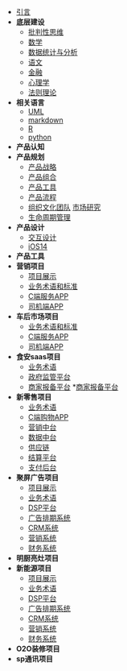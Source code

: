 * [引言](./README.md)
* **底层建设** 
  * [批判性思维](./critical-thinking.md)
  * [数学](./mathematics.md) 
  * [数据统计与分析](./aaa.md) 
  * [语文](./aaa.md) 
  * [金融](./aaa.md) 
  * [心理学](./aaa.md) 
  * [法则理论](./aaa.md) 
* **相关语言** 
  * [UML](./uml.md)
  * [markdown](./markdown.md)
  * [R](./R.md)
  * [python](./python.md)
* **产品认知** 
* **产品规划** 
  * [产品战略](./product-strategy.md)
  * [产品组合](./product-assortment.md)
  * [产品工具](./product-tools.md)
  * [产品流程](./newproductflow.md)
  * [组织文化团队](./team.md)
    [市场研究](./marketresearch.md)
  * [生命周期管理](./lifecyclemanagement.md)
* **产品设计** 
  * [交互设计](./aaa.md)
  * [iOS14](./iOS14.md)
* **产品工具** 
* **营销项目** 
  * [项目展示](./LSXDo.md)
  * [业务术语和标准](./aaa.md)
  * [C端服务APP](./aaa.md)
  * [司机端APP](./aaa.md)
* **车后市场项目** 
  * [业务术语和标准](./automotiveterminology.md)
  * [C端服务APP](./wcdCAPP.md)
  * [司机端APP](./wcdBAPP.md)
* **食安saas项目** 
  * [业务术语](./shian.md)
  * [政府监管平台](./aaa.md)
  * [商家报备平台](./aaa.md)
   *[商家报备平台](./aaa.md)
* **新零售项目** 
  * [业务术语](./aaa.md)
  * [C端购物APP](./aaa.md)
  * [营销中台](./aaa.md)
  * [数据中台](./aaa.md)
  * [供应链](./aaa.md)
  * [结算平台](./aaa.md)
  * [支付后台](./aaa.md)
* **聚屏广告项目** 
  * [项目展示](./tt-product-photos.md)
  * [业务术语](./aaa.md) 
  * [DSP平台](./aaa.md)
  * [广告排期系统](./aaa.md)
  * [CRM系统](./aaa.md)
  * [营销系统](./aaa.md)
  * [财务系统](./aaa.md)
* **明厨亮灶项目** 
* **新能源项目** 
  * [项目展示](./dz-product-photos.md)
  * [业务术语](./aaa.md) 
  * [DSP平台](./aaa.md)
  * [广告排期系统](./aaa.md)
  * [CRM系统](./aaa.md)
  * [营销系统](./aaa.md)
  * [财务系统](./aaa.md)
* **O2O装修项目** 
* **sp通讯项目** 